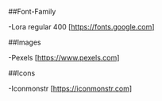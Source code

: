 ##Font-Family

  -Lora regular 400 [https://fonts.google.com]

##Images

  -Pexels [https://www.pexels.com]

##Icons

  -Iconmonstr [https://iconmonstr.com]
  